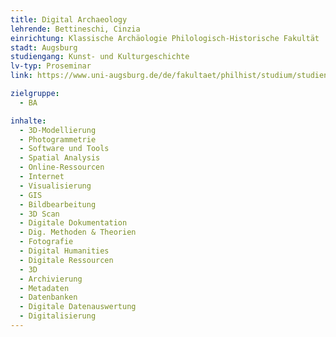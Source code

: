 ```yaml
---
title: Digital Archaeology
lehrende: Bettineschi, Cinzia
einrichtung: Klassische Archäologie Philologisch-Historische Fakultät
stadt: Augsburg
studiengang: Kunst- und Kulturgeschichte
lv-typ: Proseminar
link: https://www.uni-augsburg.de/de/fakultaet/philhist/studium/studiengange-a-bis-z/kunst-und-kulturgeschichte-bachelor/aktuell/lehrveranstaltungen-im-sommersemester-2020/

zielgruppe:
  - BA

inhalte:
  - 3D-Modellierung
  - Photogrammetrie
  - Software und Tools
  - Spatial Analysis
  - Online-Ressourcen
  - Internet
  - Visualisierung
  - GIS
  - Bildbearbeitung
  - 3D Scan
  - Digitale Dokumentation
  - Dig. Methoden & Theorien
  - Fotografie
  - Digital Humanities
  - Digitale Ressourcen
  - 3D
  - Archivierung
  - Metadaten
  - Datenbanken
  - Digitale Datenauswertung
  - Digitalisierung
---
```

 
